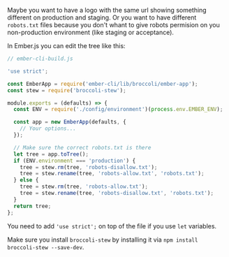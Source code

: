 ---
---

Maybe you want to have a logo with the same url showing something different on production and staging. Or you want to have different `robots.txt` files because you don't whant to give robots permision on you non-production environment (like staging or acceptance).

In Ember.js you can edit the tree like this:

```js
// ember-cli-build.js

'use strict';

const EmberApp = require('ember-cli/lib/broccoli/ember-app');
const stew = require('broccoli-stew');

module.exports = (defaults) => {
  const ENV = require('./config/environment')(process.env.EMBER_ENV);

  const app = new EmberApp(defaults, {
    // Your options...
  });

  // Make sure the correct robots.txt is there
  let tree = app.toTree();
  if (ENV.environment === 'production') {
    tree = stew.rm(tree, 'robots-disallow.txt');
    tree = stew.rename(tree, 'robots-allow.txt', 'robots.txt');
  } else {
    tree = stew.rm(tree, 'robots-allow.txt');
    tree = stew.rename(tree, 'robots-disallow.txt', 'robots.txt');
  }
  return tree;
};
```

You need to add `'use strict';` on top of the file if you use `let` variables.

Make sure you install `broccoli-stew` by installing it via `npm install broccoli-stew --save-dev`.
